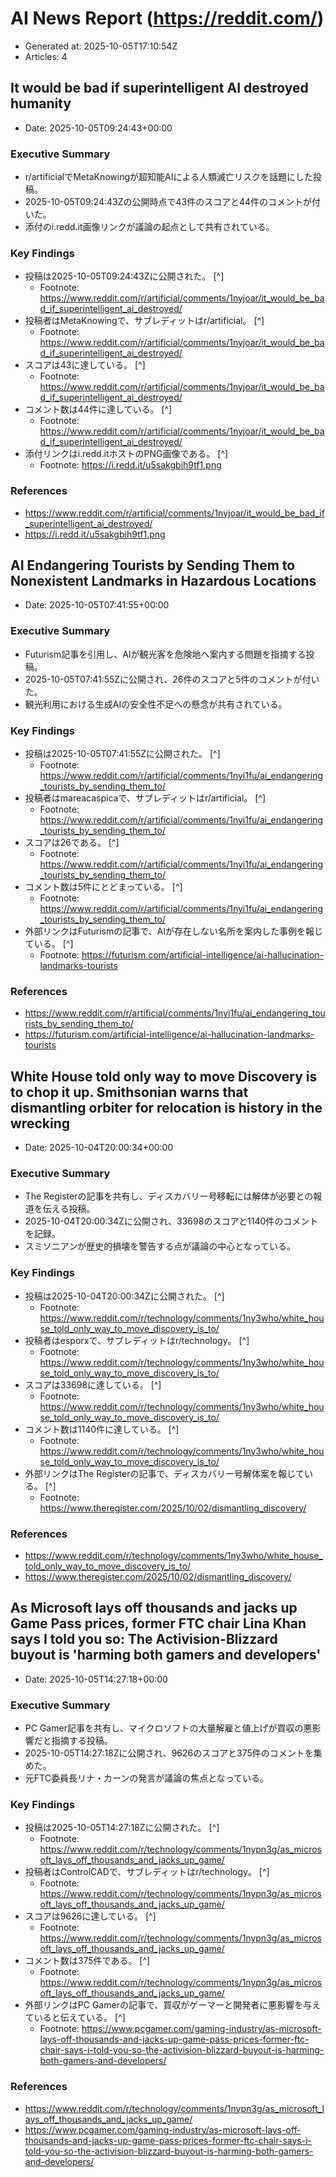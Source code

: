 # AI News Report (https://reddit.com/)

- Generated at: 2025-10-05T17:10:54Z
- Articles: 4

## It would be bad if superintelligent AI destroyed humanity
- Date: 2025-10-05T09:24:43+00:00

### Executive Summary
- r/artificialでMetaKnowingが超知能AIによる人類滅亡リスクを話題にした投稿。
- 2025-10-05T09:24:43Zの公開時点で43件のスコアと44件のコメントが付いた。
- 添付のi.redd.it画像リンクが議論の起点として共有されている。

### Key Findings
- 投稿は2025-10-05T09:24:43Zに公開された。 [^]
  - Footnote: https://www.reddit.com/r/artificial/comments/1nyjoar/it_would_be_bad_if_superintelligent_ai_destroyed/
- 投稿者はMetaKnowingで、サブレディットはr/artificial。 [^]
  - Footnote: https://www.reddit.com/r/artificial/comments/1nyjoar/it_would_be_bad_if_superintelligent_ai_destroyed/
- スコアは43に達している。 [^]
  - Footnote: https://www.reddit.com/r/artificial/comments/1nyjoar/it_would_be_bad_if_superintelligent_ai_destroyed/
- コメント数は44件に達している。 [^]
  - Footnote: https://www.reddit.com/r/artificial/comments/1nyjoar/it_would_be_bad_if_superintelligent_ai_destroyed/
- 添付リンクはi.redd.itホストのPNG画像である。 [^]
  - Footnote: https://i.redd.it/u5sakgbih9tf1.png

### References
- https://www.reddit.com/r/artificial/comments/1nyjoar/it_would_be_bad_if_superintelligent_ai_destroyed/
- https://i.redd.it/u5sakgbih9tf1.png

## AI Endangering Tourists by Sending Them to Nonexistent Landmarks in Hazardous Locations
- Date: 2025-10-05T07:41:55+00:00

### Executive Summary
- Futurism記事を引用し、AIが観光客を危険地へ案内する問題を指摘する投稿。
- 2025-10-05T07:41:55Zに公開され、26件のスコアと5件のコメントが付いた。
- 観光利用における生成AIの安全性不足への懸念が共有されている。

### Key Findings
- 投稿は2025-10-05T07:41:55Zに公開された。 [^]
  - Footnote: https://www.reddit.com/r/artificial/comments/1nyi1fu/ai_endangering_tourists_by_sending_them_to/
- 投稿者はmareacaspicaで、サブレディットはr/artificial。 [^]
  - Footnote: https://www.reddit.com/r/artificial/comments/1nyi1fu/ai_endangering_tourists_by_sending_them_to/
- スコアは26である。 [^]
  - Footnote: https://www.reddit.com/r/artificial/comments/1nyi1fu/ai_endangering_tourists_by_sending_them_to/
- コメント数は5件にとどまっている。 [^]
  - Footnote: https://www.reddit.com/r/artificial/comments/1nyi1fu/ai_endangering_tourists_by_sending_them_to/
- 外部リンクはFuturismの記事で、AIが存在しない名所を案内した事例を報じている。 [^]
  - Footnote: https://futurism.com/artificial-intelligence/ai-hallucination-landmarks-tourists

### References
- https://www.reddit.com/r/artificial/comments/1nyi1fu/ai_endangering_tourists_by_sending_them_to/
- https://futurism.com/artificial-intelligence/ai-hallucination-landmarks-tourists

## White House told only way to move Discovery is to chop it up.  Smithsonian warns that dismantling orbiter for relocation is history in the wrecking
- Date: 2025-10-04T20:00:34+00:00

### Executive Summary
- The Registerの記事を共有し、ディスカバリー号移転には解体が必要との報道を伝える投稿。
- 2025-10-04T20:00:34Zに公開され、33698のスコアと1140件のコメントを記録。
- スミソニアンが歴史的損壊を警告する点が議論の中心となっている。

### Key Findings
- 投稿は2025-10-04T20:00:34Zに公開された。 [^]
  - Footnote: https://www.reddit.com/r/technology/comments/1ny3who/white_house_told_only_way_to_move_discovery_is_to/
- 投稿者はesporxで、サブレディットはr/technology。 [^]
  - Footnote: https://www.reddit.com/r/technology/comments/1ny3who/white_house_told_only_way_to_move_discovery_is_to/
- スコアは33698に達している。 [^]
  - Footnote: https://www.reddit.com/r/technology/comments/1ny3who/white_house_told_only_way_to_move_discovery_is_to/
- コメント数は1140件に達している。 [^]
  - Footnote: https://www.reddit.com/r/technology/comments/1ny3who/white_house_told_only_way_to_move_discovery_is_to/
- 外部リンクはThe Registerの記事で、ディスカバリー号解体案を報じている。 [^]
  - Footnote: https://www.theregister.com/2025/10/02/dismantling_discovery/

### References
- https://www.reddit.com/r/technology/comments/1ny3who/white_house_told_only_way_to_move_discovery_is_to/
- https://www.theregister.com/2025/10/02/dismantling_discovery/

## As Microsoft lays off thousands and jacks up Game Pass prices, former FTC chair Lina Khan says I told you so: The Activision-Blizzard buyout is 'harming both gamers and developers'
- Date: 2025-10-05T14:27:18+00:00

### Executive Summary
- PC Gamer記事を共有し、マイクロソフトの大量解雇と値上げが買収の悪影響だと指摘する投稿。
- 2025-10-05T14:27:18Zに公開され、9626のスコアと375件のコメントを集めた。
- 元FTC委員長リナ・カーンの発言が議論の焦点となっている。

### Key Findings
- 投稿は2025-10-05T14:27:18Zに公開された。 [^]
  - Footnote: https://www.reddit.com/r/technology/comments/1nypn3g/as_microsoft_lays_off_thousands_and_jacks_up_game/
- 投稿者はControlCADで、サブレディットはr/technology。 [^]
  - Footnote: https://www.reddit.com/r/technology/comments/1nypn3g/as_microsoft_lays_off_thousands_and_jacks_up_game/
- スコアは9626に達している。 [^]
  - Footnote: https://www.reddit.com/r/technology/comments/1nypn3g/as_microsoft_lays_off_thousands_and_jacks_up_game/
- コメント数は375件である。 [^]
  - Footnote: https://www.reddit.com/r/technology/comments/1nypn3g/as_microsoft_lays_off_thousands_and_jacks_up_game/
- 外部リンクはPC Gamerの記事で、買収がゲーマーと開発者に悪影響を与えていると伝えている。 [^]
  - Footnote: https://www.pcgamer.com/gaming-industry/as-microsoft-lays-off-thousands-and-jacks-up-game-pass-prices-former-ftc-chair-says-i-told-you-so-the-activision-blizzard-buyout-is-harming-both-gamers-and-developers/

### References
- https://www.reddit.com/r/technology/comments/1nypn3g/as_microsoft_lays_off_thousands_and_jacks_up_game/
- https://www.pcgamer.com/gaming-industry/as-microsoft-lays-off-thousands-and-jacks-up-game-pass-prices-former-ftc-chair-says-i-told-you-so-the-activision-blizzard-buyout-is-harming-both-gamers-and-developers/
